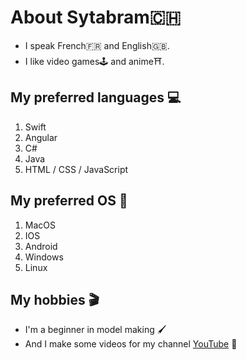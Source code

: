 # About Sytabram🇨🇭
- I speak French🇫🇷 and English🇬🇧.
- I like video games🕹 and anime⛩.

## My preferred languages 💻
1. Swift
2. Angular
3. C#
4. Java
5. HTML / CSS / JavaScript

## My preferred OS 📱
1. MacOS
2. IOS
3. Android
4. Windows
5. Linux

## My hobbies 🎬
- I'm a beginner in model making 🖌
- And I make some videos for my channel [YouTube](https://www.youtube.com/channel/UCALTyFKARngsZr2NSukdo5A) 🎥
